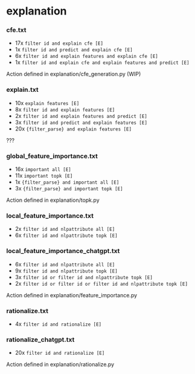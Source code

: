 # explanation

### cfe.txt
* 17x `filter id and explain cfe [E]`
* 1x `filter id and predict and explain cfe [E]`
* 6x `filter id and explain features and explain cfe [E]`
* 1x `filter id and explain cfe and explain features and predict [E]`

Action defined in explanation/cfe_generation.py (WIP)

### explain.txt
* 10x `explain features [E]`
* 8x `filter id and explain features [E]`
* 2x `filter id and explain features and predict [E]`
* 3x `filter id and predict and explain features [E]`
* 20x `{filter_parse} and explain features [E]`

???

### global_feature_importance.txt
* 16x `important all [E]`
* 11x `important topk [E]`
* 1x `{filter_parse} and important all [E]`
* 3x `{filter_parse} and important topk [E]`

Action defined in explanation/topk.py

### local_feature_importance.txt
* 2x `filter id and nlpattribute all [E]`
* 6x `filter id and nlpattribute topk [E]`

### local_feature_importance_chatgpt.txt
* 6x `filter id and nlpattribute all [E]`
* 9x `filter id and nlpattribute topk [E]`
* 3x `filter id or filter id and nlpattribute topk [E]`
* 2x `filter id or filter id or filter id and nlpattribute topk [E]`

Action defined in explanation/feature_importance.py

### rationalize.txt
* 4x `filter id and rationalize [E]`

### rationalize_chatgpt.txt
* 20x `filter id and rationalize [E]`

Action defined in explanation/rationalize.py
